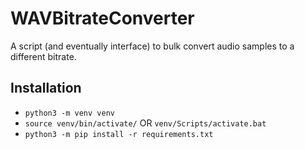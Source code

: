 # WAVBitrateConverter
A script (and eventually interface) to bulk convert audio samples to a different bitrate.

## Installation

- `python3 -m venv venv`
- `source venv/bin/activate/` OR `venv/Scripts/activate.bat`
- `python3 -m pip install -r requirements.txt`
